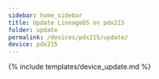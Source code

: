 ```yaml
---
sidebar: home_sidebar
title: Update LineageOS on pdx215
folder: update
permalink: /devices/pdx215/update/
device: pdx215
---
```

{% include templates/device_update.md %}

